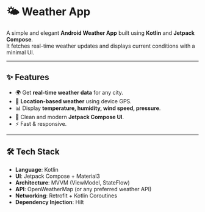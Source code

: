 # 🌤️ Weather App

A simple and elegant **Android Weather App** built using **Kotlin** and **Jetpack Compose**.  
It fetches real-time weather updates and displays current conditions with a minimal UI.  

---

## ✨ Features
- 🌍 Get **real-time weather data** for any city.  
- 📍 **Location-based weather** using device GPS.  
- 📊 Display **temperature, humidity, wind speed, pressure**.  
- 🎨 Clean and modern **Jetpack Compose UI**.   
- ⚡ Fast & responsive.  

---

## 🛠️ Tech Stack
- **Language**: Kotlin  
- **UI**: Jetpack Compose + Material3  
- **Architecture**: MVVM (ViewModel, StateFlow)  
- **API**: OpenWeatherMap (or any preferred weather API)  
- **Networking**: Retrofit + Kotlin Coroutines  
- **Dependency Injection**: Hilt  

